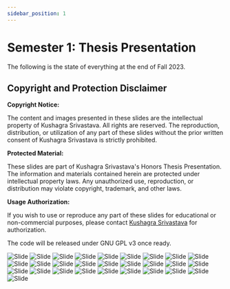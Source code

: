```yaml
---
sidebar_position: 1
---
```


# Semester 1: Thesis Presentation

The following is the state of everything at the end of Fall 2023.

## Copyright and Protection Disclaimer

**Copyright Notice:**

The content and images presented in these slides are the intellectual property of Kushagra Srivastava. All rights are reserved. The reproduction, distribution, or utilization of any part of these slides without the prior written consent of Kushagra Srivastava is strictly prohibited.

**Protected Material:**

These slides are part of Kushagra Srivastava's Honors Thesis Presentation. The information and materials contained herein are protected under intellectual property laws. Any unauthorized use, reproduction, or distribution may violate copyright, trademark, and other laws.

**Usage Authorization:**

If you wish to use or reproduce any part of these slides for educational or non-commercial purposes, please contact [Kushagra Srivastava](https://skushagra.com) for authorization.

The code will be released under GNU GPL v3 once ready.

![Slide](./sem1-presentation/Hons.%20Thesis%20Presentation-01.png)
![Slide](./sem1-presentation/Hons.%20Thesis%20Presentation-02.png)
![Slide](./sem1-presentation/Hons.%20Thesis%20Presentation-03.png)
![Slide](./sem1-presentation/Hons.%20Thesis%20Presentation-04.png)
![Slide](./sem1-presentation/Hons.%20Thesis%20Presentation-05.png)
![Slide](./sem1-presentation/Hons.%20Thesis%20Presentation-06.png)
![Slide](./sem1-presentation/Hons.%20Thesis%20Presentation-07.png)
![Slide](./sem1-presentation/Hons.%20Thesis%20Presentation-08.png)
![Slide](./sem1-presentation/Hons.%20Thesis%20Presentation-09.png)
![Slide](./sem1-presentation/Hons.%20Thesis%20Presentation-10.png)
![Slide](./sem1-presentation/Hons.%20Thesis%20Presentation-11.png)
![Slide](./sem1-presentation/Hons.%20Thesis%20Presentation-12.png)
![Slide](./sem1-presentation/Hons.%20Thesis%20Presentation-13.png)
![Slide](./sem1-presentation/Hons.%20Thesis%20Presentation-14.png)
![Slide](./sem1-presentation/Hons.%20Thesis%20Presentation-15.png)
![Slide](./sem1-presentation/Hons.%20Thesis%20Presentation-16.png)
![Slide](./sem1-presentation/Hons.%20Thesis%20Presentation-17.png)
![Slide](./sem1-presentation/Hons.%20Thesis%20Presentation-18.png)
![Slide](./sem1-presentation/Hons.%20Thesis%20Presentation-19.png)
![Slide](./sem1-presentation/Hons.%20Thesis%20Presentation-20.png)
![Slide](./sem1-presentation/Hons.%20Thesis%20Presentation-21.png)
![Slide](./sem1-presentation/Hons.%20Thesis%20Presentation-22.png)
![Slide](./sem1-presentation/Hons.%20Thesis%20Presentation-23.png)
![Slide](./sem1-presentation/Hons.%20Thesis%20Presentation-24.png)
![Slide](./sem1-presentation/Hons.%20Thesis%20Presentation-25.png)
![Slide](./sem1-presentation/Hons.%20Thesis%20Presentation-26.png)
![Slide](./sem1-presentation/Hons.%20Thesis%20Presentation-27.png)
![Slide](./sem1-presentation/Hons.%20Thesis%20Presentation-28.png)